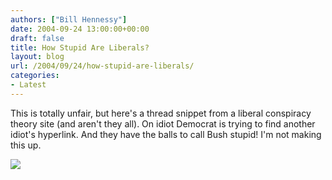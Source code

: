 ```yaml
---
authors: ["Bill Hennessy"]
date: 2004-09-24 13:00:00+00:00
draft: false
title: How Stupid Are Liberals?
layout: blog
url: /2004/09/24/how-stupid-are-liberals/
categories:
- Latest
---
```


This is totally unfair, but here's a thread snippet from a liberal conspiracy theory site (and aren't they all). On idiot Democrat is trying to find another idiot's hyperlink. And they have the balls to call Bush stupid! I'm not making this up.

![](https://blog.billhennessy.com/aggbug.aspx?PostID=553)

